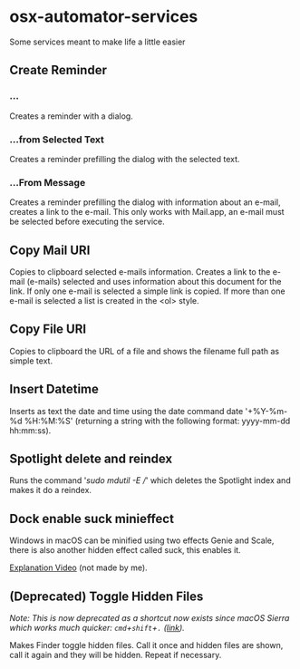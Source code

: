 # osx-automator-services
Some services meant to make life a little easier

## Create Reminder
### ...
Creates a reminder with a dialog.

### ...from Selected Text
Creates a reminder prefilling the dialog with the selected text.

### ...From Message
Creates a reminder prefilling the dialog with information about an e-mail, creates a link to the e-mail. This only works with Mail.app, an e-mail must be selected before executing the service.

## Copy Mail URI
Copies to clipboard selected e-mails information. Creates a link to the e-mail (e-mails) selected and uses information about this document for the link. If only one e-mail is selected a simple link is copied. If more than one e-mail is selected a list is created in the &lt;ol&gt; style.

## Copy File URI
Copies to clipboard the URL of a file and shows the filename full path as simple text.

## Insert Datetime
Inserts as text the date and time using the date command date '+%Y-%m-%d %H:%M:%S' (returning a string with the following format: yyyy-mm-dd hh:mm:ss).

## Spotlight delete and reindex
Runs the command '_sudo mdutil -E /_' which deletes the Spotlight index and makes it do a reindex.

## Dock enable suck minieffect
Windows in macOS can be minified using two effects Genie and Scale, there is also another hidden effect called suck, this enables it.

[Explanation Video](https://youtu.be/R1Ivk-X6RZE) (not made by me).

## (Deprecated) Toggle Hidden Files
*Note: This is now deprecated as a shortcut now exists since macOS Sierra which works much quicker: `cmd`+`shift`+`.` ([link](https://ianlunn.co.uk/articles/quickly-showhide-hidden-files-mac-os-x-mavericks/#show-hide-hidden-files-using-terminal)).*

Makes Finder toggle hidden files. Call it once and hidden files are shown, call it again and they will be hidden. Repeat if necessary.
